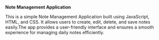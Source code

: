 **Note Management Application**                                                                                                                                                                                        
                                                                                                                                                                                    
This is a simple Note Management Application built using JavaScript, HTML, and CSS. It allows users to create, edit, delete, and save notes easily.The app provides a user-friendly interface and ensures a smooth experience for managing daily notes efficiently.                                                                                                                                                                                                                                                                                                                                                                 
